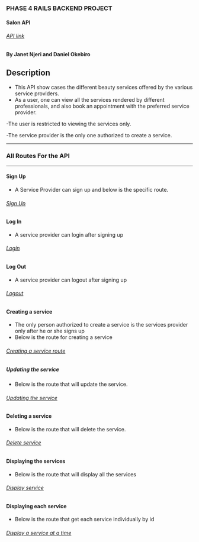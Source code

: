 ### PHASE 4 RAILS BACKEND PROJECT

#### Salon API

###### [API link](https://thawing-journey-77356.herokuapp.com/")

#### By Janet Njeri and Daniel Okebiro

## Description

- This API show cases the different beauty services offered by the various service providers.
- As a user, one can view all the services rendered by different professionals, and also book an appointment with the preferred service provider.

-The user is restricted to viewing the services only.

-The service provider is the only one authorized to create a service.
___
### All Routes For the API
___

#### Sign Up 

* A Service Provider can sign up and below is the specific route.
###### [Sign Up](https://thawing-journey-77356.herokuapp.com/provider")

#### Log In

* A service provider can login after signing up
###### [Login](https://thawing-journey-77356.herokuapp.com/provider/login")

#### Log Out
* A service provider can logout after signing up
###### [Logout](https://thawing-journey-77356.herokuapp.com/provider/logout")

#### Creating a service
* The only person authorized to create a service is the services provider only after he or she signs up
* Below is the route for creating a service
###### [Creating a service route](https://thawing-journey-77356.herokuapp.com/service")

#####  Updating the service
* Below is the route that will update the service.
###### [Updating the service](https://thawing-journey-77356.herokuapp.com/services/:id")

#### Deleting a service
* Below is the route that will delete the service.
###### [Delete service](https://thawing-journey-77356.herokuapp.com/services/:id")

#### Displaying the services
* Below is the route that will display all the services
###### [Display service](https://thawing-journey-77356.herokuapp.com/services)

#### Displaying each service
- Below is the route that get each service individually by id
###### [Display a service at a time](https://thawing-journey-77356.herokuapp.com/services")





